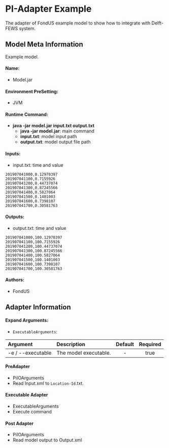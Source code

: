 # PI-Adapter Example
The adapter of FondUS example model to show how to integrate with Delft-FEWS system.

## Model Meta Information

Example model.

#### Name:
- Model.jar

#### Environment PreSetting:
- JVM

#### Runtime Command:
- **java -jar model.jar input.txt output.txt**
  - **java -jar model.jar**: main command
  - **input.txt**: model input path
  - **output.txt**: model output file path

#### Inputs:
- input.txt: time and value

```
201907041000,0.12970397
201907041100,0.7155926
201907041200,0.44737074
201907041300,0.87245566
201907041400,0.5827064
201907041500,0.1401003
201907041600,0.7398107
201907041700,0.30581763
```

#### Outputs:
- output.txt: time and value
```
201907041000,100.12970397
201907041100,100.7155926
201907041200,100.44737074
201907041300,100.87245566
201907041400,100.5827064
201907041500,100.1401003
201907041600,100.7398107
201907041700,100.30581763
```

#### Authors:
- FondUS

## Adapter Information

#### Expand Arguments:

- `ExecutableArguments`:

| Argument | Description | Default | Required |
|:------ |:----------- |:-----------:|:-----------:|
| -e / --executable | The model executable. | - | true |

#### PreAdapter
- PiIOArguments
- Read Input.xml to `Location-Id`.txt.

#### Executable Adapter
- ExecutableArguments
- Execute command

#### Post Adapter
- PiIOArguments
- Read model output to Output.xml